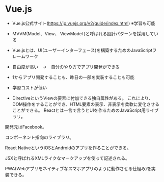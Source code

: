 # Vue.js

- Vue.js公式サイト(https://jp.vuejs.org/v2/guide/index.html)
※学習も可能

- MVVM(Model、View、 ViewModel )と呼ばれる設計パターンを採用している

- Vue.jsとは、UI(ユーザーインターフェース)を構築するためのJavaScriptフレームワーク

- 自由度が高い　→　自分のやり方でアプリ開発ができる

- 1からアプリ開発することも、昨日の一部を実装することも可能

- 学習コストが低い

- DirectiveというViewの要素に付加できる独自属性がある。
これにより、DOM操作をすることができ、HTML要素の表示、非表示を柔軟に変化させることができる。
Reactとは一言で言うとUIを作るためのJavaScript用ライブラリ。

開発元はFacebook。

コンポーネント指向のライブラリ。

React NativeというiOSとAndroidのアプリを作ることができる。

JSXと呼ばれるXMLライクなマークアップを使って記述される。

PWA(Webアプリをネイティブなスマホアプリのように動作させる仕組み)を実装できる。

